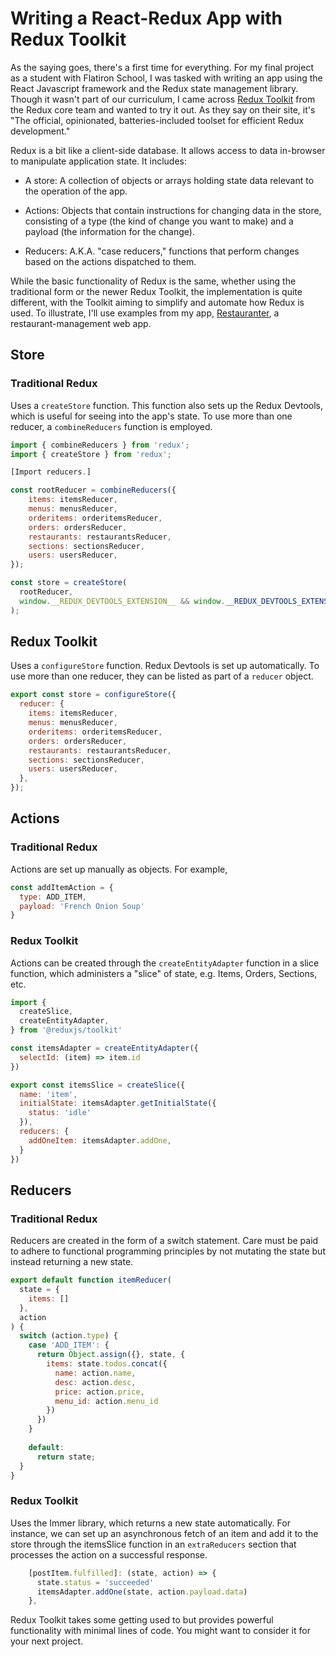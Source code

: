 # Writing a React-Redux App with Redux Toolkit

As the saying goes, there's a first time for everything. For my final project as a student with Flatiron School, I was tasked with writing an app using the React Javascript framework and the Redux state management library. Though it wasn't part of our curriculum, I came across [Redux Toolkit](https://redux-toolkit.js.org/) from the Redux core team and wanted to try it out. As they say on their site, it's "The official, opinionated, batteries-included toolset for efficient Redux development."

Redux is a bit like a client-side database. It allows access to data in-browser to manipulate application state. It includes:

* A store: A collection of objects or arrays holding state data relevant to the operation of the app.

* Actions: Objects that contain instructions for changing data in the store, consisting of a type (the kind of change you want to make) and a payload (the information for the change).

* Reducers: A.K.A. "case reducers," functions that perform changes based on the actions dispatched to them.

While the basic functionality of Redux is the same, whether using the traditional form or the newer Redux Toolkit, the implementation is quite different, with the Toolkit aiming to simplify and automate how Redux is used. To illustrate, I'll use examples from my app, [Restauranter](https://github.com/ronsala/restauranter-frontend), a restaurant-management web app.

## Store

### Traditional Redux

Uses a `createStore` function. This function also sets up the Redux Devtools, which is useful for seeing into the app's state. To use more than one reducer, a `combineReducers` function is employed.

```javascript
import { combineReducers } from 'redux';
import { createStore } from 'redux';

[Import reducers.]

const rootReducer = combineReducers({
    items: itemsReducer,
    menus: menusReducer,
    orderitems: orderitemsReducer,
    orders: ordersReducer,
    restaurants: restaurantsReducer,
    sections: sectionsReducer,
    users: usersReducer, 
});

const store = createStore(
  rootReducer,
  window.__REDUX_DEVTOOLS_EXTENSION__ && window.__REDUX_DEVTOOLS_EXTENSION__()
);
```

## Redux Toolkit

Uses a `configureStore` function.  Redux Devtools is set up automatically. To use more than one reducer, they can be listed as part of a `reducer` object.

```javascript
export const store = configureStore({
  reducer: {
    items: itemsReducer,
    menus: menusReducer,
    orderitems: orderitemsReducer,
    orders: ordersReducer,
    restaurants: restaurantsReducer,
    sections: sectionsReducer,
    users: usersReducer,
  },
});
```

## Actions

### Traditional Redux

Actions are set up manually as objects. For example,

```javascript
const addItemAction = {
  type: ADD_ITEM,
  payload: 'French Onion Soup'
}
```

### Redux Toolkit

Actions can be created through the `createEntityAdapter` function in a slice function, which administers a "slice" of state, e.g. Items, Orders, Sections, etc.

```javascript
import { 
  createSlice,
  createEntityAdapter,
} from '@reduxjs/toolkit'

const itemsAdapter = createEntityAdapter({
  selectId: (item) => item.id
})

export const itemsSlice = createSlice({
  name: 'item',
  initialState: itemsAdapter.getInitialState({
    status: 'idle'
  }),
  reducers: { 
    addOneItem: itemsAdapter.addOne, 
  }
})
```

## Reducers

### Traditional Redux

Reducers are created in the form of a switch statement. Care must be paid to adhere to functional programming principles by not mutating the state but instead returning a new state.

```javascript
export default function itemReducer(
  state = {
    items: []
  },
  action
) {
  switch (action.type) {
    case 'ADD_ITEM': {
      return Object.assign({}, state, {
        items: state.todos.concat({
          name: action.name,
          desc: action.desc,
          price: action.price,
          menu_id: action.menu_id
        })
      })
    }
 
    default:
      return state;
  }
}
```

### Redux Toolkit

Uses the Immer library, which returns a new state automatically. For instance, we can set up an asynchronous fetch of an item and add it to the store through the itemsSlice function in an `extraReducers` section that processes the action on a successful response.

```javascript
    [postItem.fulfilled]: (state, action) => {
      state.status = 'succeeded'
      itemsAdapter.addOne(state, action.payload.data)
    },
```

Redux Toolkit takes some getting used to but provides powerful functionality with minimal lines of code. You might want to consider it for your next project.